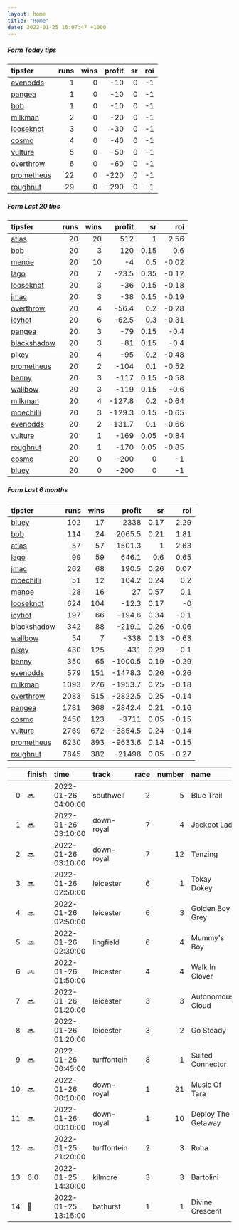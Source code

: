 ```yaml
---   
layout: home  
title: "Home"   
date: 2022-01-25 16:07:47 +1000  
---   
```



##### Form Today tips   

| tipster                                                       |   runs |   wins |   profit |   sr |   roi |
|:--------------------------------------------------------------|-------:|-------:|---------:|-----:|------:|
| [evenodds](https://mrwayneo.github.io/tips/evenodds.html)     |      1 |      0 |      -10 |    0 |    -1 |
| [pangea](https://mrwayneo.github.io/tips/pangea.html)         |      1 |      0 |      -10 |    0 |    -1 |
| [bob](https://mrwayneo.github.io/tips/bob.html)               |      1 |      0 |      -10 |    0 |    -1 |
| [milkman](https://mrwayneo.github.io/tips/milkman.html)       |      2 |      0 |      -20 |    0 |    -1 |
| [looseknot](https://mrwayneo.github.io/tips/looseknot.html)   |      3 |      0 |      -30 |    0 |    -1 |
| [cosmo](https://mrwayneo.github.io/tips/cosmo.html)           |      4 |      0 |      -40 |    0 |    -1 |
| [vulture](https://mrwayneo.github.io/tips/vulture.html)       |      5 |      0 |      -50 |    0 |    -1 |
| [overthrow](https://mrwayneo.github.io/tips/overthrow.html)   |      6 |      0 |      -60 |    0 |    -1 |
| [prometheus](https://mrwayneo.github.io/tips/prometheus.html) |     22 |      0 |     -220 |    0 |    -1 |
| [roughnut](https://mrwayneo.github.io/tips/roughnut.html)     |     29 |      0 |     -290 |    0 |    -1 |

##### Form Last 20 tips   

| tipster                                                         |   runs |   wins |   profit |   sr |   roi |
|:----------------------------------------------------------------|-------:|-------:|---------:|-----:|------:|
| [atlas](https://mrwayneo.github.io/tips/atlas.html)             |     20 |     20 |    512   | 1    |  2.56 |
| [bob](https://mrwayneo.github.io/tips/bob.html)                 |     20 |      3 |    120   | 0.15 |  0.6  |
| [menoe](https://mrwayneo.github.io/tips/menoe.html)             |     20 |     10 |     -4   | 0.5  | -0.02 |
| [lago](https://mrwayneo.github.io/tips/lago.html)               |     20 |      7 |    -23.5 | 0.35 | -0.12 |
| [looseknot](https://mrwayneo.github.io/tips/looseknot.html)     |     20 |      3 |    -36   | 0.15 | -0.18 |
| [jmac](https://mrwayneo.github.io/tips/jmac.html)               |     20 |      3 |    -38   | 0.15 | -0.19 |
| [overthrow](https://mrwayneo.github.io/tips/overthrow.html)     |     20 |      4 |    -56.4 | 0.2  | -0.28 |
| [icyhot](https://mrwayneo.github.io/tips/icyhot.html)           |     20 |      6 |    -62.5 | 0.3  | -0.31 |
| [pangea](https://mrwayneo.github.io/tips/pangea.html)           |     20 |      3 |    -79   | 0.15 | -0.4  |
| [blackshadow](https://mrwayneo.github.io/tips/blackshadow.html) |     20 |      3 |    -81   | 0.15 | -0.4  |
| [pikey](https://mrwayneo.github.io/tips/pikey.html)             |     20 |      4 |    -95   | 0.2  | -0.48 |
| [prometheus](https://mrwayneo.github.io/tips/prometheus.html)   |     20 |      2 |   -104   | 0.1  | -0.52 |
| [benny](https://mrwayneo.github.io/tips/benny.html)             |     20 |      3 |   -117   | 0.15 | -0.58 |
| [wallbow](https://mrwayneo.github.io/tips/wallbow.html)         |     20 |      3 |   -119   | 0.15 | -0.6  |
| [milkman](https://mrwayneo.github.io/tips/milkman.html)         |     20 |      4 |   -127.8 | 0.2  | -0.64 |
| [moechilli](https://mrwayneo.github.io/tips/moechilli.html)     |     20 |      3 |   -129.3 | 0.15 | -0.65 |
| [evenodds](https://mrwayneo.github.io/tips/evenodds.html)       |     20 |      2 |   -131.7 | 0.1  | -0.66 |
| [vulture](https://mrwayneo.github.io/tips/vulture.html)         |     20 |      1 |   -169   | 0.05 | -0.84 |
| [roughnut](https://mrwayneo.github.io/tips/roughnut.html)       |     20 |      1 |   -170   | 0.05 | -0.85 |
| [cosmo](https://mrwayneo.github.io/tips/cosmo.html)             |     20 |      0 |   -200   | 0    | -1    |
| [bluey](https://mrwayneo.github.io/tips/bluey.html)             |     20 |      0 |   -200   | 0    | -1    |

##### Form Last 6 months   

| tipster                                                         |   runs |   wins |   profit |   sr |   roi |
|:----------------------------------------------------------------|-------:|-------:|---------:|-----:|------:|
| [bluey](https://mrwayneo.github.io/tips/bluey.html)             |    102 |     17 |   2338   | 0.17 |  2.29 |
| [bob](https://mrwayneo.github.io/tips/bob.html)                 |    114 |     24 |   2065.5 | 0.21 |  1.81 |
| [atlas](https://mrwayneo.github.io/tips/atlas.html)             |     57 |     57 |   1501.3 | 1    |  2.63 |
| [lago](https://mrwayneo.github.io/tips/lago.html)               |     99 |     59 |    646.1 | 0.6  |  0.65 |
| [jmac](https://mrwayneo.github.io/tips/jmac.html)               |    262 |     68 |    190.5 | 0.26 |  0.07 |
| [moechilli](https://mrwayneo.github.io/tips/moechilli.html)     |     51 |     12 |    104.2 | 0.24 |  0.2  |
| [menoe](https://mrwayneo.github.io/tips/menoe.html)             |     28 |     16 |     27   | 0.57 |  0.1  |
| [looseknot](https://mrwayneo.github.io/tips/looseknot.html)     |    624 |    104 |    -12.3 | 0.17 | -0    |
| [icyhot](https://mrwayneo.github.io/tips/icyhot.html)           |    197 |     66 |   -194.6 | 0.34 | -0.1  |
| [blackshadow](https://mrwayneo.github.io/tips/blackshadow.html) |    342 |     88 |   -219.1 | 0.26 | -0.06 |
| [wallbow](https://mrwayneo.github.io/tips/wallbow.html)         |     54 |      7 |   -338   | 0.13 | -0.63 |
| [pikey](https://mrwayneo.github.io/tips/pikey.html)             |    430 |    125 |   -431   | 0.29 | -0.1  |
| [benny](https://mrwayneo.github.io/tips/benny.html)             |    350 |     65 |  -1000.5 | 0.19 | -0.29 |
| [evenodds](https://mrwayneo.github.io/tips/evenodds.html)       |    579 |    151 |  -1478.3 | 0.26 | -0.26 |
| [milkman](https://mrwayneo.github.io/tips/milkman.html)         |   1093 |    276 |  -1953.7 | 0.25 | -0.18 |
| [overthrow](https://mrwayneo.github.io/tips/overthrow.html)     |   2083 |    515 |  -2822.5 | 0.25 | -0.14 |
| [pangea](https://mrwayneo.github.io/tips/pangea.html)           |   1781 |    368 |  -2842.4 | 0.21 | -0.16 |
| [cosmo](https://mrwayneo.github.io/tips/cosmo.html)             |   2450 |    123 |  -3711   | 0.05 | -0.15 |
| [vulture](https://mrwayneo.github.io/tips/vulture.html)         |   2769 |    672 |  -3854.5 | 0.24 | -0.14 |
| [prometheus](https://mrwayneo.github.io/tips/prometheus.html)   |   6230 |    893 |  -9633.6 | 0.14 | -0.15 |
| [roughnut](https://mrwayneo.github.io/tips/roughnut.html)       |   7845 |    382 | -21498   | 0.05 | -0.27 |

|    | finish            | time                | track       |   race |   number | name               |   odds | tipster          |
|---:|:------------------|:--------------------|:------------|-------:|---------:|:-------------------|-------:|:-----------------|
|  0 | :soon:            | 2022-01-26 04:00:00 | southwell   |      2 |        5 | Blue Trail         |   1.55 | vulture          |
|  1 | :soon:            | 2022-01-26 03:10:00 | down-royal  |      7 |        4 | Jackpot Lad        |   8    | overthrow        |
|  2 | :soon:            | 2022-01-26 03:10:00 | down-royal  |      7 |       12 | Tenzing            |   3    | overthrow        |
|  3 | :soon:            | 2022-01-26 02:50:00 | leicester   |      6 |        1 | Tokay Dokey        |   2.25 | evenodds,milkman |
|  4 | :soon:            | 2022-01-26 02:50:00 | leicester   |      6 |        3 | Golden Boy Grey    |   2.8  | vulture,milkman  |
|  5 | :soon:            | 2022-01-26 02:30:00 | lingfield   |      6 |        4 | Mummy's Boy        |   3.3  | vulture          |
|  6 | :soon:            | 2022-01-26 01:50:00 | leicester   |      4 |        4 | Walk In Clover     |   1.6  | overthrow        |
|  7 | :soon:            | 2022-01-26 01:20:00 | leicester   |      3 |        3 | Autonomous Cloud   |  10    | cosmo,bob        |
|  8 | :soon:            | 2022-01-26 01:20:00 | leicester   |      3 |        2 | Go Steady          |   3    | overthrow        |
|  9 | :soon:            | 2022-01-26 00:45:00 | turffontein |      8 |        1 | Suited Connector   |   0    | vulture          |
| 10 | :soon:            | 2022-01-26 00:10:00 | down-royal  |      1 |       21 | Music Of Tara      |   6    | looseknot        |
| 11 | :soon:            | 2022-01-26 00:10:00 | down-royal  |      1 |       10 | Deploy The Getaway |   1.7  | overthrow        |
| 12 | :soon:            | 2022-01-25 21:20:00 | turffontein |      2 |        3 | Roha               |   0    | pangea           |
| 13 | 6.0               | 2022-01-25 14:30:00 | kilmore     |      3 |        3 | Bartolini          |   4.8  | looseknot        |
| 14 | :3rd_place_medal: | 2022-01-25 13:15:00 | bathurst    |      1 |        1 | Divine Crescent    |   3.25 | looseknot        |